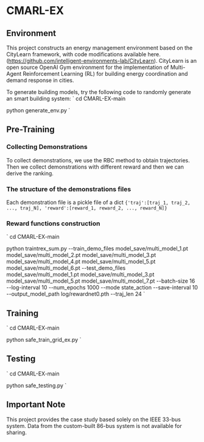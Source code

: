 # CMARL-EX

## Environment
This project constructs an energy management environment based on the CityLearn framework, with code modifications available here. (https://github.com/intelligent-environments-lab/CityLearn). 
CityLearn is an open source OpenAI Gym environment for the implementation of Multi-Agent Reinforcement Learning (RL) for building energy coordination and demand response in cities. 

To generate building models, try the following code to randomly generate an smart building system:
`
cd CMARL-EX-main

python generate_env.py 
`


## Pre-Training
### Collecting Demonstrations

To collect demonstrations, we use the RBC method to obtain trajectories. Then we collect demonstrations with different reward and then we can derive the ranking.


### The structure of the demonstrations files
Each demonstration file is a pickle file of a dict `{'traj':[traj_1, traj_2, ..., traj_N], 'reward':[reward_1, reward_2, ..., reward_N]}`



### Reward functions construction
`
cd CMARL-EX-main

python traintrex_sum.py --train_demo_files model_save/multi_model_1.pt model_save/multi_model_2.pt model_save/multi_model_3.pt model_save/multi_model_4.pt model_save/multi_model_5.pt model_save/multi_model_6.pt --test_demo_files model_save/multi_model_1.pt model_save/multi_model_3.pt model_save/multi_model_5.pt model_save/multi_model_7.pt --batch-size 16 --log-interval 10 --num_epochs 1000 --mode state_action --save-interval 10 --output_model_path log/rewardnet0.pth --traj_len 24
`

## Training

`
cd CMARL-EX-main

python safe_train_grid_ex.py 
`

## Testing
`
cd CMARL-EX-main

python safe_testing.py 
`



## Important Note
This project provides the case study based solely on the IEEE 33-bus system. Data from the custom-built 86-bus system is not available for sharing.
